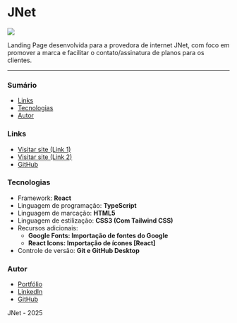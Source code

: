 # JNet

<img src="https://cdn.jsdelivr.net/gh/migueldevpe/portfolio-p-images@6151b04c080b6b5adac0d0144f14713fdd1cab0e/readme's/mockupjnet.webp">

Landing Page desenvolvida para a provedora de internet JNet, com foco em promover a marca e facilitar o contato/assinatura de planos para os clientes.

<hr>

<h3>Sumário</h3>

<ul>
  <li><a href="#links">Links</a></li>
  <li><a href="#tecs">Tecnologias</a></li>  
  <li><a href="#author">Autor</a></li>
</ul>

<h3 id="links">Links</h3>

<ul type="disc">
  <li><a href="https://jnetfibra.com" target="_blank">Visitar site (Link 1)</a></li>
  <li><a href="https://jnetfibra.vercel.app" target="_blank">Visitar site (Link 2)</a></li>
  <li><a href="https://github.com/migueldevpe/jnet" target="_blank">GitHub</a></li>
</ul>

<h3 id="tecs">Tecnologias</h3>

<ul>
  <li>Framework: <b>React</b></li>
  <li>Linguagem de programação: <b>TypeScript</b></li>
  <li>Linguagem de marcação: <b>HTML5</b></li>
  <li>Linguagem de estilização: <b>CSS3 (Com Tailwind CSS)</b></li>
  <li>Recursos adicionais: 
    <ul type="circle">
      <b>
        <li>Google Fonts: Importação de fontes do Google</li>
        <li>React Icons: Importação de ícones [React]</li>
      </b>
    </ul>
  </li>
  <li>Controle de versão: <b>Git e GitHub Desktop</b></li>
</ul>

<h3 id="author">Autor</h3>

<ul>
  <li><a href="https://miguelsoares.vercel.app/" target="_blank">Portfólio</a></li>
  <li><a href="https://www.linkedin.com/in/miguelsoaresabs/" target="_blank">LinkedIn</a></li>
  <li><a href="https://github.com/migueldevpe/" target="_blank">GitHub</a></li>
</ul>

JNet - 2025
